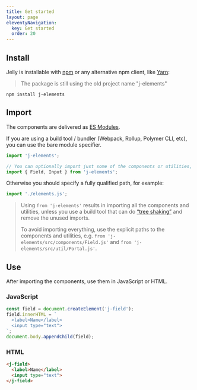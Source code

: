 ```yaml
---
title: Get started
layout: page
eleventyNavigation:
  key: Get started
  order: 20
---
```


## Install

Jelly is installable with [npm](https://npmjs.org) or any alternative npm client, like [Yarn](https://yarnpkg.com/en/):

> The package is still using the old project name "j-elements"

```shell
npm install j-elements
```

## Import

The components are delivered as [ES Modules](https://developer.mozilla.org/en-US/docs/Web/JavaScript/Reference/Statements/import).

If you are using a build tool / bundler (Webpack, Rollup, Polymer CLI, etc), you can use the bare module specifier.

```javascript
import 'j-elements';

// You can optionally import just some of the components or utilities, for example:
import { Field, Input } from 'j-elements';
```

Otherwise you should specify a fully qualified path, for example:

```javascript
import './elements.js';
```

> Using `from 'j-elements'` results in importing all the components and utilities, unless you use a build tool that can do [“tree shaking”](https://developer.mozilla.org/en-US/docs/Glossary/Tree_shaking) and remove the unused imports.
>
> To avoid importing everything, use the explicit paths to the components and utilities, e.g. `from 'j-elements/src/components/Field.js'` and `from 'j-elements/src/util/Portal.js'`.


## Use

After importing the components, use them in JavaScript or HTML.

### JavaScript
```javascript
const field = document.createElement('j-field');
field.innerHTML = `
  <label>Name</label>
  <input type="text">
`;
document.body.appendChild(field);
```

### HTML
```html
<j-field>
  <label>Name</label>
  <input type="text">
</j-field>
```
